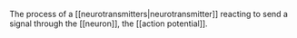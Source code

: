 The process of a [[neurotransmitters|neurotransmitter]] reacting to send a signal through the [[neuron]], the [[action potential]].